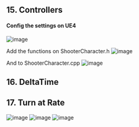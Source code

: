 ## 15. Controllers
#### Config the settings on UE4
![image](https://user-images.githubusercontent.com/29147847/161705912-5f50e712-bd53-4ae8-b896-5f010bf9a3e7.png)

Add the functions on ShooterCharacter.h
![image](https://user-images.githubusercontent.com/29147847/161706194-5795b938-935a-4772-884a-71e3a289e93f.png)

And to ShooterCharacter.cpp
![image](https://user-images.githubusercontent.com/29147847/161706345-d7a6d530-fbff-4edd-8b7c-35a3bfcb3dd3.png)

## 16. DeltaTime
## 17. Turn at Rate
![image](https://user-images.githubusercontent.com/29147847/161720029-11364a35-95af-4e2d-851c-ddad7b0ad361.png)
![image](https://user-images.githubusercontent.com/29147847/161720156-584ad820-4b41-4a5f-9881-4001b5724797.png)
![image](https://user-images.githubusercontent.com/29147847/161720258-5f6f1ac2-02b3-497f-91fc-29f54c0dca08.png)

